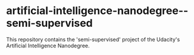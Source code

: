 # artificial-intelligence-nanodegree--semi-supervised
This repository contains the 'semi-supervised' project of the Udacity's Artificial Intelligence Nanodegree.

